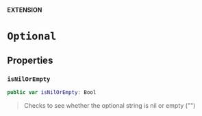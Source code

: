 **EXTENSION**

# `Optional`

## Properties
### `isNilOrEmpty`

```swift
public var isNilOrEmpty: Bool
```

> Checks to see whether the optional string is nil or empty ("")

